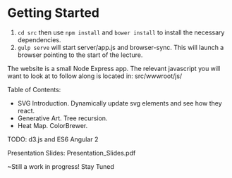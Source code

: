 # Getting Started

1. `cd src` then use `npm install` and `bower install` to install the necessary dependencies.
2. `gulp serve` will start server/app.js and browser-sync. This will launch a browser pointing to the start of the lecture. 

The website is a small Node Express app. The relevant javascript you will want to look at to follow along is located in: src/wwwroot/js/

Table of Contents:
- SVG Introduction. Dynamically update svg elements and see how they react.
- Generative Art. Tree recursion.
- Heat Map. ColorBrewer.

TODO:
d3.js and ES6
Angular 2


Presentation Slides: Presentation_Slides.pdf


~Still a work in progress! Stay Tuned
